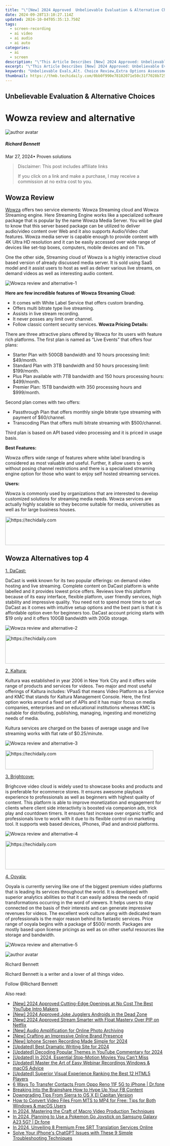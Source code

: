 ```yaml
---
title: "\"[New] 2024 Approved  Unbelievable Evaluation & Alternative Choices\""
date: 2024-09-28T13:10:27.114Z
updated: 2024-10-04T05:35:13.750Z
tags: 
  - screen-recording
  - ai video
  - ai audio
  - ai auto
categories: 
  - ai
  - screen
description: "\"This Article Describes [New] 2024 Approved: Unbelievable Evaluation & Alternative Choices\""
excerpt: "\"This Article Describes [New] 2024 Approved: Unbelievable Evaluation & Alternative Choices\""
keywords: "Unbelievable Evals,Alt. Choice Review,Extra Options Assessment,Surprising Choice Test,Incredible Alternatives Scrutiny,Stunning Evaluation Variants,Astounding Other Selection"
thumbnail: https://thmb.techidaily.com/0bb0f990e78102071e50c31f7028b725d7f6b1084837b38e9693d564989750d9.jpg
---
```


## Unbelievable Evaluation & Alternative Choices

# Wowza review and alternative

![author avatar](https://images.wondershare.com/filmora/article-images/richard-bennett.jpg)

##### Richard Bennett

 Mar 27, 2024• Proven solutions

>  Disclaimer: This post includes affiliate links
>
>  If you click on a link and make a purchase, I may receive a commission at no extra cost to you.
>

## Wowza Review

[Wowza]( https://www.wowza.com/) offers two service elements: Wowza Streaming cloud and Wowza Streaming engine. Here Streaming Engine works like a specialized software package that is popular by the name Wowza Media Server. You will be glad to know that this server based package can be utilized to deliver audio/video content over Web and it also supports Audio/Video chat features. Wowza media server is capable enough to provide content with 4K Ultra HD resolution and it can be easily accessed over wide range of devices like set-top boxes, computers, mobile devices and on TVs.

 One the other side, Streaming cloud of Wowza is a highly interactive cloud based version of already discussed media server. It is sold using SaaS model and it assist users to host as well as deliver various live streams, on demand videos as well as interesting audio content.

![Wowza review and alternative-1 ](https://images.wondershare.com/filmora/article-images/wowza-review-and-alternative-1.jpg)

**Here are few incredible features of Wowza Streaming Cloud:**

* It comes with White Label Service that offers custom branding.
* Offers multi bitrate type live streaming.
* Assists in live stream recording.
* It never posses any limit over channel.
* Follow classic content security services.
 **Wowza Pricing Details:**

 There are three attractive plans offered by Wowza for its users with feature rich platforms. The first plan is named as “Live Events” that offers four plans:

* Starter Plan with 500GB bandwidth and 10 hours processing limit: $49/month.
* Standard Plan with 3TB bandwidth and 50 hours processing limit: $199/month.
* Plus Plan available with 7TB bandwidth and 150 hours processing hours: $499/month.
* Premier Plan: 15TB bandwidth with 350 processing hours and $999/month.

 Second plan comes with two offers:

* Passthrough Plan that offers monthly single bitrate type streaming with payment of $60/channel.
* Transcoding Plan that offers multi bitrate streaming with $500/channel.

 Third plan is based on API based video processing and it is priced in usage basis.

 **Best Features:**

 Wowza offers wide range of features where white label branding is considered as most valuable and useful. Further, it allow users to work without posing channel restrictions and there is a specialised streaming engine option for those who want to enjoy self hosted streaming services.

 **Users:**

 Wowza is commonly used by organizations that are interested to develop customized solutions for streaming media needs. Wowza services are actually highly scalable so they become suitable for media, universities as well as for large business houses.

<!-- affiliate ads begin -->
<a href="https://aligracehair.sjv.io/c/5597632/2006919/19272" target="_top" id="2006919">
  <img src="//a.impactradius-go.com/display-ad/19272-2006919" border="0" alt="https://techidaily.com" width="728" height="90"/>
</a>
<img height="0" width="0" src="https://aligracehair.sjv.io/i/5597632/2006919/19272" style="position:absolute;visibility:hidden;" border="0" />
<!-- affiliate ads end -->

## Wowza Alternatives top 4

[1. DaCast:](https://www.dacast.com )

 DaCast is wekk known for its two popular offerings: on demand video hosting and live streaming. Complete content on DaCast platform is white labelled and it provides lowest price offers. Reviews love this platform because of its easy interface, flexible platform, user friendly services, high stability and impressive quality. You need not to spend more time to set up DaCast as it comes with intuitive setup options and the best part is that it is affordable option even for beginners too. DaCast account pricing starts with $19 only and it offers 100GB bandwidth with 20Gb storage.

![Wowza review and alternative-2 ](https://images.wondershare.com/filmora/article-images/wowza-review-and-alternative-2.jpg)

<!-- affiliate ads begin -->
<a href="https://ephamedtechinc.pxf.io/c/5597632/2137225/26400" target="_top" id="2137225">
  <img src="//a.impactradius-go.com/display-ad/26400-2137225" border="0" alt="https://techidaily.com" width="728" height="90"/>
</a>
<img height="0" width="0" src="https://ephamedtechinc.pxf.io/i/5597632/2137225/26400" style="position:absolute;visibility:hidden;" border="0" />
<!-- affiliate ads end -->

[2. Kaltura:]( https://corp.kaltura.com/)

 Kultura was established in year 2006 in New York City and it offers wide range of products and services for videos. Two major and most useful offerings of Kaltura includes: VPaaS that means Video Platform as a Service and KMC that stands for Kaltura Management Console. Here, the first option works around a fixed set of APIs and it has major focus on media companies, enterprises and on educational institutions whereas KMC is suitable for distributing, publishing, managing, ingesting and monetizing needs of media.

 Kultura services are charged on the bases of average usage and live streaming works with flat rate of $0.25/minute.

![Wowza review and alternative-3 ](https://images.wondershare.com/filmora/article-images/wowza-review-and-alternative-3.jpg)

<!-- affiliate ads begin -->
<a href="https://aligracehair.sjv.io/c/5597632/2135404/19272" target="_top" id="2135404">
  <img src="//a.impactradius-go.com/display-ad/19272-2135404" border="0" alt="https://techidaily.com" width="468" height="60"/>
</a>
<img height="0" width="0" src="https://aligracehair.sjv.io/i/5597632/2135404/19272" style="position:absolute;visibility:hidden;" border="0" />
<!-- affiliate ads end -->

[3. Brightcove:](https://www.brightcove.com/en/online-video-platform )

 Brighcove video cloud is widely used to showcase books and products and is preferable for ecommerce stores. It ensures awesome playback experience to professionals as well as beginners with highest quality of content. This platform is able to improve monetization and engagement for clients where client side interactivity is boosted via companion ads, trick play and countdown timers. It ensures fast increase over organic traffic and professionals love to work with it due to its flexible control on marketing tool. It supports web based devices, iPhones, iPad and android platforms.

![Wowza review and alternative-4 ](https://images.wondershare.com/filmora/article-images/wowza-review-and-alternative-4.jpg)

<!-- affiliate ads begin -->
<a href="https://appsumo.8odi.net/c/5597632/2130890/7443" target="_top" id="2130890">
  <img src="//a.impactradius-go.com/display-ad/7443-2130890" border="0" alt="https://techidaily.com" width="728" height="90"/>
</a>
<img height="0" width="0" src="https://appsumo.8odi.net/i/5597632/2130890/7443" style="position:absolute;visibility:hidden;" border="0" />
<!-- affiliate ads end -->

[4. Ooyala:](http://www.ooyala.com/solutions/broadcasters-and-operators )

 Ooyala is currently serving like one of the biggest premium video platforms that is leading its services throughout the world. It is developed with superior analytics abilities so that it can easily address the needs of rapid transformations occurring in the word of viewers. It helps users to stay connected on the basis of their interests and can generate impressive revenues for videos. The excellent work culture along with dedicated team of professionals is the major reason behind its fantastic services. Price range of ooyala begins with a package of $500/ month. Packages are mostly based upon license pricings as well as on other useful resources like storage and bandwidth.

![ Wowza review and alternative-5](https://images.wondershare.com/filmora/article-images/wowza-review-and-alternative-5.jpg)

![author avatar](https://images.wondershare.com/filmora/article-images/richard-bennett.jpg)

Richard Bennett

Richard Bennett is a writer and a lover of all things video.

Follow @Richard Bennett


<ins class="adsbygoogle"
     style="display:block"
     data-ad-format="autorelaxed"
     data-ad-client="ca-pub-7571918770474297"
     data-ad-slot="1223367746"></ins>



<ins class="adsbygoogle"
     style="display:block"
     data-ad-client="ca-pub-7571918770474297"
     data-ad-slot="8358498916"
     data-ad-format="auto"
     data-full-width-responsive="true"></ins>


<span class="atpl-alsoreadstyle">Also read:</span>
<div><ul>
<li><a href="https://facebook-record-videos.techidaily.com/new-2024-approved-cutting-edge-openings-at-no-cost-the-best-youtube-intro-makers/"><u>[New] 2024 Approved Cutting-Edge Openings at No Cost The Best YouTube Intro Makers</u></a></li>
<li><a href="https://fox-access.techidaily.com/new-2024-approved-joke-jugglers-androids-in-the-dead-zone/"><u>[New] 2024 Approved Joke Jugglers Androids in the Dead Zone</u></a></li>
<li><a href="https://fox-access.techidaily.com/new-2024-approved-stream-smarter-with-float-mastery-over-pip-on-netflix/"><u>[New] 2024 Approved Stream Smarter with Float Mastery Over PIP on Netflix</u></a></li>
<li><a href="https://fox-access.techidaily.com/new-audio-amplification-for-online-photo-archiving/"><u>[New] Audio Amplification for Online Photo Archiving</u></a></li>
<li><a href="https://fox-access.techidaily.com/new-crafting-an-impressive-online-brand-presence/"><u>[New] Crafting an Impressive Online Brand Presence</u></a></li>
<li><a href="https://screen-capture.techidaily.com/new-iphone-screen-recording-made-simple-for-2024/"><u>[New] Iphone Screen Recording Made Simple for 2024</u></a></li>
<li><a href="https://fox-glue.techidaily.com/updated-best-dramatic-writing-site-for-2024/"><u>[Updated] Best Dramatic Writing Site for 2024</u></a></li>
<li><a href="https://fox-access.techidaily.com/updated-decoding-popular-themes-in-youtube-commentary-for-2024/"><u>[Updated] Decoding Popular Themes in YouTube Commentary for 2024</u></a></li>
<li><a href="https://fox-access.techidaily.com/updated-in-2024-essential-stop-motion-movies-you-cant-miss/"><u>[Updated] In 2024, Essential Stop-Motion Movies You Can't Miss</u></a></li>
<li><a href="https://visual-screen-recording.techidaily.com/updated-master-the-art-of-easy-webinar-recordings-windows-and-macos-advice/"><u>[Updated] Master the Art of Easy Webinar Recordings Windows & macOS Advice</u></a></li>
<li><a href="https://fox-access.techidaily.com/updated-superior-visual-experience-ranking-the-best-12-html5-players/"><u>[Updated] Superior Visual Experience Ranking the Best 12 HTML5 Players</u></a></li>
<li><a href="https://blog-min.techidaily.com/6-ways-to-transfer-contacts-from-oppo-reno-11f-5g-to-iphone-drfone-by-drfone-transfer-from-android-transfer-from-android/"><u>6 Ways To Transfer Contacts From Oppo Reno 11F 5G to iPhone | Dr.fone</u></a></li>
<li><a href="https://facebook-video-content.techidaily.com/breaking-into-the-brainshare-how-to-hype-up-your-fb-content/"><u>Breaking Into the Brainshare How to Hype Up Your FB Content</u></a></li>
<li><a href="https://fox-access.techidaily.com/downgrading-tips-from-sierra-to-os-x-el-capitan-version/"><u>Downgrading Tips From Sierra to OS X El Capitan Version</u></a></li>
<li><a href="https://vp-tips.techidaily.com/how-to-convert-video-files-from-mts-to-mp4-for-free-tips-for-both-windows-and-macos-users/"><u>How to Convert Video Files From MTS to MP4 for Free: Tips for Both Windows & macOS Users</u></a></li>
<li><a href="https://article-knowledge.techidaily.com/in-2024-mastering-the-craft-of-macro-video-production-techniques/"><u>In 2024, Mastering the Craft of Macro Video Production Techniques</u></a></li>
<li><a href="https://android-pokemon-go.techidaily.com/in-2024-planning-to-use-a-pokemon-go-joystick-on-samsung-galaxy-a23-5g-drfone-by-drfone-virtual-android/"><u>In 2024, Planning to Use a Pokemon Go Joystick on Samsung Galaxy A23 5G? | Dr.fone</u></a></li>
<li><a href="https://fox-access.techidaily.com/in-2024-unveiling-8-premium-free-srt-translation-services-online/"><u>In 2024, Unveiling 8 Premium Free SRT Translation Services Online</u></a></li>
<li><a href="https://fox-that.techidaily.com/solve-your-iphones-chatgpt-issues-with-these-9-simple-troubleshooting-techniques/"><u>Solve Your iPhone's ChatGPT Issues with These 9 Simple Troubleshooting Techniques</u></a></li>
</ul></div>

